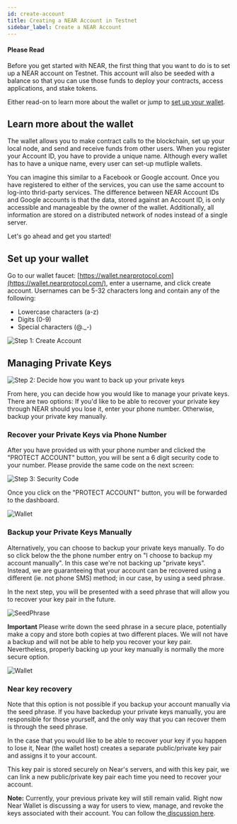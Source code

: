 ```yaml
---
id: create-account
title: Creating a NEAR Account in Testnet
sidebar_label: Create a NEAR Account
---
```


#### Please Read
Before you get started with NEAR, the first thing that you want to do is to set up a NEAR account on Testnet. This account will also be seeded with a balance so that you can use those funds to deploy your contracts, access applications, and stake tokens.

Either read-on to learn more about the wallet or jump to [set up your wallet](http://localhost:3000/docs/local-setup/create-account#set-up-your-wallet).

## Learn more about the wallet

The wallet allows you to make contract calls to the blockchain, set up your local node, and send and receive funds from other users. When you register your Account ID, you have to provide a unique name. Although every wallet has to have a unique name, every user can set-up mutliple wallets.

You can imagine this similar to a Facebook or Google account. Once you have registered to either of the services, you can use the same account to log-into thrid-party services. The difference between NEAR Account IDs and Google accounts is that the data, stored against an Account ID, is only accessible and manageable by the owner of the wallet. Additionally, all information are stored on a distributed network of nodes instead of a single server.

Let's go ahead and get you started!

## Set up your wallet

Go to our wallet faucet: [https://wallet.nearprotocol.com](https://wallet.nearprotocol.com/), enter a username, and click create account.
Usernames can be 5-32 characters long and contain any of the following:

* Lowercase characters \(a-z\)
* Digits \(0-9\)
* Special characters \(@.\_-\)

![Step 1: Create Account](assets/image-3.png)

## Managing Private Keys

![Step 2: Decide how you want to back up your private keys](assets/image%20%281%29.png)

From here, you can decide how you would like to manage your private keys. There are two options: If you'd like to be able to recover your private key through NEAR should you lose it, enter your phone number. Otherwise, backup your private key manually.

### Recover your Private Keys via Phone Number

After you have provided us with your phone number and clicked the "PROTECT ACCOUNT" button, you will be sent a 6 digit security code to your number. Please provide the same code on the next screen:

![Step 3: Security Code](assets/entercode.png)

Once you click on the "PROTECT ACCOUNT" button, you will be forwarded to the dashboard.

![Wallet](assets/finalscreen.png)

### Backup your Private Keys Manually

Alternatively, you can choose to backup your private keys manually. To do so click below the the phone number entry on "I choose to backup my account manually". In this case we're not backing up "private keys". Instead, we are guaranteeing that your account can be recovered using a different (ie. not phone SMS) method; in our case, by using a seed phrase.

In the next step, you will be presented with a seed phrase that will allow you to recover your key pair in the future.

![SeedPhrase](assets/writedownrecovery.png)

**Important** Please write down the seed phrase in a secure place, potentially make a copy and store both copies at two different places. We will not have a backup and will not be able to help you recover your key pair. Nevertheless, properly backing up your key manually is normally the more secure option.

![Wallet](assets/finalscreen.png)

### Near key recovery

Note that this option is not possible if you backup your account manually via the seed phrase. If you have backedup your private keys manually, you are responsible for those yourself, and the only way that you can recover them is through the seed phrase.

In the case that you would like to be able to recover your key if you happen to lose it, Near \(the wallet host\) creates a separate public/private key pair and assigns it to your account.

This key pair is stored securely on Near's servers, and with this key pair, we can link a new public/private key pair each time you need to recover your account.

**Note:** Currently, your previous private key will still remain valid. Right now Near Wallet is discussing a way for users to view, manage, and revoke the keys associated with their account. You can follow the[ discussion here](https://github.com/nearprotocol/near-wallet/issues/119).
